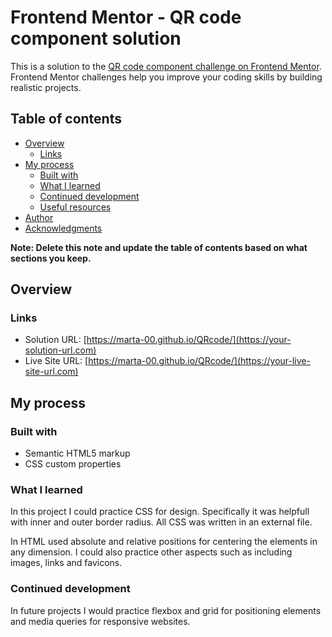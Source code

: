 # Frontend Mentor - QR code component solution

This is a solution to the [QR code component challenge on Frontend Mentor](https://www.frontendmentor.io/challenges/qr-code-component-iux_sIO_H). Frontend Mentor challenges help you improve your coding skills by building realistic projects. 

## Table of contents

- [Overview](#overview)
  - [Links](#links)
- [My process](#my-process)
  - [Built with](#built-with)
  - [What I learned](#what-i-learned)
  - [Continued development](#continued-development)
  - [Useful resources](#useful-resources)
- [Author](#author)
- [Acknowledgments](#acknowledgments)

**Note: Delete this note and update the table of contents based on what sections you keep.**

## Overview

### Links

- Solution URL: [https://marta-00.github.io/QRcode/](https://your-solution-url.com)
- Live Site URL: [https://marta-00.github.io/QRcode/](https://your-live-site-url.com)

## My process

### Built with

- Semantic HTML5 markup
- CSS custom properties

### What I learned
In this project I could practice CSS for design. Specifically it was helpfull with inner and outer border radius. All CSS was written in an external file. 

In HTML used absolute and relative positions for centering the elements in any dimension. 
I could also practice other aspects such as including images, links and favicons.

### Continued development

In future projects I would practice flexbox and grid for positioning elements and media queries for responsive websites.



